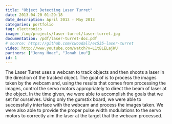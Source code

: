 ```yaml
---
title: "Object Detecting Laser Turret"
date: 2013-04-20 01:29:18
date_description: April 2013 - May 2013
categories: portfolio
tag: electronics
image: /img/projects/laser-turret/laser-turret.jpg
documentation: /pdf/laser-turret-doc.pdf
# source: https://github.com/cwoodall/ec535-laser-turret
video: http://www.youtube.com/watch?v=L1tBLELajWU
partners: ["Jenny Hoac", "Jonah Lou"]
id: 1
---
```


The Laser Turret uses a webcam to track objects and then shoots a laser in the direction of the tracked object. The goal of is to process the images taken by the webcam and, using the results that comes from processing the images, control the servo motors appropriately to direct the beam of laser at the object. In the time given, we were able to accomplish the goals that we set for ourselves. Using only the gumstix board, we were able to successfully interface with the webcam and process the images taken. We were also able to provide the proper pulse width modulations to the servo motors to correctly aim the laser at the target that the webcam processed.

